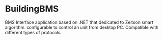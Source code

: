 # BuildingBMS
BMS Interface application based on .NET that dedicated to Zeitoon smart algorithm.
configurable to control an unit from desktop PC.
Compatible with different types of protocols.
